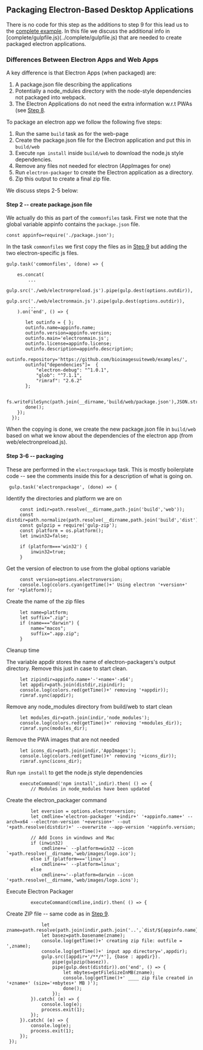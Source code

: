 ## Packaging Electron-Based Desktop Applications

There is no code for this step as the additions to step 9 for this lead us to
the [complete example](../complete). In this file we discuss the additional
info in
[complete/gulpfile.js)(../complete/gulpfile.js) that are needed to create packaged electron applications.

### Differences Between Electron Apps and Web Apps

A key difference is that Electron Apps (when packaged) are:

1. A package.json file describing the applications
2. Potentially a node_mdules directory with the node-style dependencies not packaged into webpack.
3. The Electron Applications do not need the extra information w.r.t PWAs (see [Step 8](../step08).


To package an electron app we follow the following five steps:

1. Run the same `build` task as for the web-page
2. Create the package.json file for the Electron application and put this in
   `build/web`
3. Execute `npm install` inside `build/web` to download the node.js style
   dependencies.
4. Remove any files not needed for electron (AppImages for one)
5. Run `electron-packager` to create the Electron application as a directory.
6. Zip this output to create a final zip file.


We discuss steps 2-5 below:

#### Step 2 -- create package.json file

We actually do this as part of the `commonfiles` task. First we note that the
global variable appinfo contains the `package.json` file.

    const appinfo=require('./package.json');
    
In the task `commonfiles` we first copy the files as in [Step 9](../step09)
but adding the two electron-specific js files.

    gulp.task('commonfiles', (done) => {
    
        es.concat(
            ...
            gulp.src('./web/electronpreload.js').pipe(gulp.dest(options.outdir)),
            gulp.src('./web/electronmain.js').pipe(gulp.dest(options.outdir)),
            ...
        ).on('end', () => {

           let outinfo = { };
           outinfo.name=appinfo.name;
           outinfo.version=appinfo.version;
           outinfo.main='electronmain.js';
           outinfo.license=appinfo.license;
           outinfo.description=appinfo.description;
           outinfo.repository='https://github.com/bioimagesuiteweb/examples/',
           outinfo["dependencies"]=  {
               "electron-debug": "^1.0.1",
               "glob": "^7.1.1",
               "rimraf": "2.6.2"
           };

           fs.writeFileSync(path.join(__dirname,'build/web/package.json'),JSON.stringify(outinfo,null,2));
           done();
        });
      });

When the copying is done, we create the new package.json file in `build/web`
based on what we know about the dependencies of the electron app (from
web/electronpreload.js).


#### Step 3-6 -- packaging

These are performed in the `electronpackage` task. This is mostly boilerplate
code -- see the comments inside this for a description of what is going on.
     
     gulp.task('electronpackage', (done) => {
     
Identify the directories and platform we are on

         const indir=path.resolve(__dirname,path.join('build','web'));
         const distdir=path.normalize(path.resolve(__dirname,path.join('build','dist')));
         const gulpzip = require('gulp-zip');
         const platform = os.platform();
         let inwin32=false;
         
         if (platform==='win32') {
             inwin32=true;
         }
     
Get the version of electron to use from the global options variable

         const version=options.electronversion;
         console.log(colors.cyan(getTime()+' Using electron '+version+' for '+platform));
     
Create the name of the zip files

         let name=platform;
         let suffix=".zip";
         if (name==="darwin") {
             name="macos";
             suffix=".app.zip";
         }

Cleanup time

The variable appdir stores the name of electron-packagers's output
directory. Remove this just in case to start clean.
         
         let zipindir=appinfo.name+'-'+name+'-x64';
         let appdir=path.join(distdir,zipindir);
         console.log(colors.red(getTime()+' removing '+appdir));
         rimraf.sync(appdir);
     
Remove any node_modules directory from build/web to start clean

         let modules_dir=path.join(indir,'node_modules');
         console.log(colors.red(getTime()+' removing '+modules_dir));
         rimraf.sync(modules_dir);
     
Remove the PWA images that are not needed

         let icons_dir=path.join(indir,'AppImages');
         console.log(colors.red(getTime()+' removing '+icons_dir));
         rimraf.sync(icons_dir);
     
Run `npm install` to get the node.js style dependencies
         
         executeCommand('npm install',indir).then( () => {
             // Modules in node_modules have been updated

Create the electron_packager command

             let eversion = options.electronversion;
             let cmdline='electron-packager '+indir+' '+appinfo.name+' --arch=x64 --electron-version '+eversion+' --out '+path.resolve(distdir)+' --overwrite --app-version '+appinfo.version;
             
             // Add Icons in windows and Mac
             if (inwin32)
                 cmdline+=` --platform=win32 --icon `+path.resolve(__dirname,'web/images/logo.ico');
             else if (platform==='linux')
                 cmdline+=' --platform=linux';
             else
                 cmdline+='--platform=darwin --icon '+path.resolve(__dirname,'web/images/logo.icns');
     
Execute Electron Packager
             
             executeCommand(cmdline,indir).then( () => {

Create ZIP file -- same code as in [Step 9](../step09).
                 
                 let zname=path.resolve(path.join(indir,path.join('..',`dist/${appinfo.name}_${appinfo.version}_${name}.zip`)));
                 let basez=path.basename(zname);
                 console.log(getTime()+' creating zip file: outfile = ',zname);
                 console.log(getTime()+' input app directory=',appdir);
                 gulp.src([appdir+'/**/*'], {base : appdir}).
                     pipe(gulpzip(basez)).
                     pipe(gulp.dest(distdir)).on('end', () => {
                         let mbytes=getFileSizeInMB(zname);
                         console.log(getTime()+' ____ zip file created in '+zname+' (size='+mbytes+' MB )');
                         done();
                     });
             }).catch( (e) => {
                 console.log(e);
                 process.exit(1);
             });
         }).catch( (e) => {
             console.log(e);
             process.exit(1);
         });
     });
     
     
     
